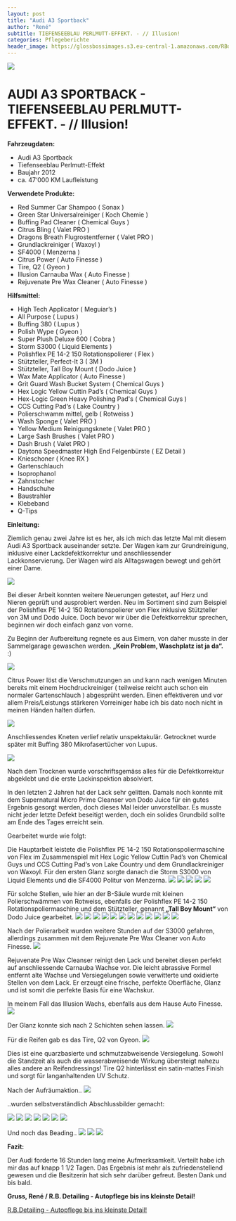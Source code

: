 ```yaml
---
layout: post
title: "Audi A3 Sportback"
author: "René"
subtitle: TIEFENSEEBLAU PERLMUTT-EFFEKT. - // Illusion!
categories: Pflegeberichte
header_image: https://glossbossimages.s3.eu-central-1.amazonaws.com/RBdetailing/AudiA3SportbackIllusion/DSC_9692.jpg
---
```

![](https://glossbossimages.s3.eu-central-1.amazonaws.com/RBdetailing/AudiA3SportbackIllusion/Header.jpg)

# AUDI A3 SPORTBACK - TIEFENSEEBLAU PERLMUTT-EFFEKT. - // Illusion!

**Fahrzeugdaten:**

- Audi A3 Sportback
- Tiefenseeblau Perlmutt-Effekt
- Baujahr 2012
- ca. 47‘000 KM Laufleistung


**Verwendete Produkte:**

- Red Summer Car Shampoo ( Sonax )
- Green Star Universalreiniger ( Koch Chemie )
- Buffing Pad Cleaner ( Chemical Guys )
- Citrus Bling ( Valet PRO )
- Dragons Breath Flugrostentferner ( Valet PRO )
- Grundlackreiniger ( Waxoyl )
- SF4000 ( Menzerna ) 
- Citrus Power ( Auto Finesse )
- Tire, Q2 ( Gyeon )
- Illusion Carnauba Wax ( Auto Finesse )
- Rejuvenate Pre Wax Cleaner ( Auto Finesse )


**Hilfsmittel:**

- High Tech Applicator ( Meguiar’s )
- All Purpose ( Lupus )
- Buffing 380 ( Lupus )
- Polish Wype ( Gyeon )
- Super Plush Deluxe 600 ( Cobra )
- Storm S3000 ( Liquid Elements )
- Polishflex PE 14-2 150 Rotationspolierer ( Flex )
- Stützteller, Perfect-It 3 ( 3M )
- Stützteller, Tall Boy Mount ( Dodo Juice )
- Wax Mate Applicator ( Auto Finesse )
- Grit Guard Wash Bucket System ( Chemical Guys )
- Hex Logic Yellow Cuttin Pad’s ( Chemical Guys )
- Hex-Logic Green Heavy Polishing Pad's ( Chemical Guys )
- CCS Cutting Pad‘s ( Lake Country )
- Polierschwamm mittel, gelb ( Rotweiss )
- Wash Sponge ( Valet PRO )
- Yellow Medium Reinigungsknete ( Valet PRO )
- Large Sash Brushes ( Valet PRO )
- Dash Brush ( Valet PRO )
- Daytona Speedmaster High End Felgenbürste ( EZ Detail )
- Knieschoner ( Knee RX )
- Gartenschlauch
- Isoprophanol
- Zahnstocher
- Handschuhe
- Baustrahler
- Klebeband
- Q-Tips


**Einleitung:**

Ziemlich genau zwei Jahre ist es her, als ich mich das letzte Mal mit diesem Audi A3 Sportback  auseinander setzte. Der Wagen kam zur Grundreinigung, inklusive einer Lackdefektkorrektur und anschliessender Lackkonservierung. Der Wagen wird als Alltagswagen bewegt und gehört einer Dame.

![](https://glossbossimages.s3.eu-central-1.amazonaws.com/RBdetailing/AudiA3SportbackIllusion/Unbenannt-1.jpg)

Bei dieser Arbeit konnten weitere Neuerungen getestet, auf Herz und Nieren geprüft und ausprobiert werden. Neu im Sortiment sind zum Beispiel der Polishflex PE 14-2 150 Rotationspolierer von Flex inklusive Stützteller von 3M und Dodo Juice. Doch bevor wir über die Defektkorrektur sprechen, beginnen wir doch einfach ganz von vorne.

Zu Beginn der Aufbereitung regnete es aus Eimern, von daher musste in der Sammelgarage gewaschen werden. **„Kein Problem, Waschplatz ist ja da“.** :)

![](https://glossbossimages.s3.eu-central-1.amazonaws.com/RBdetailing/AudiA3SportbackIllusion/DSC_9497.jpg)

Citrus Power löst die Verschmutzungen an und kann nach wenigen Minuten bereits mit einem Hochdruckreiniger ( teilweise reicht auch schon ein normaler Gartenschlauch ) abgesprüht werden.
Einen effektiveren und vor allem Preis/Leistungs stärkeren Vorreiniger habe ich bis dato noch nicht in meinen Händen halten dürfen.

![](https://glossbossimages.s3.eu-central-1.amazonaws.com/RBdetailing/AudiA3SportbackIllusion/DSC_9500.jpg)

Anschliessendes Kneten verlief relativ unspektakulär. Getrocknet wurde später mit Buffing 380 Mikrofasertücher von Lupus.

![](https://glossbossimages.s3.eu-central-1.amazonaws.com/RBdetailing/AudiA3SportbackIllusion/DSC_9509.jpg)

Nach dem Trocknen wurde vorschriftsgemäss alles für die Defektkorrektur abgeklebt und die erste Lackinspektion absolviert. 

In den letzten 2 Jahren hat der Lack sehr gelitten. Damals noch konnte mit dem Supernatural Micro Prime Cleanser von Dodo Juice für ein gutes Ergebnis gesorgt werden, doch dieses Mal leider unvorstellbar. Es musste nicht jeder letzte Defekt beseitigt werden, doch ein solides Grundbild sollte am Ende des Tages erreicht sein.

Gearbeitet wurde wie folgt:

Die Hauptarbeit leistete die Polishflex PE 14-2 150 Rotationspoliermaschine von Flex im Zusammenspiel mit Hex Logic Yellow Cuttin Pad’s von Chemical Guys und CCS Cutting Pad‘s von Lake Country und dem Grundlackreiniger von Waxoyl. Für den ersten Glanz sorgte danach die Storm S3000 von Liquid Elements und die SF4000 Politur von Menzerna.
![](https://glossbossimages.s3.eu-central-1.amazonaws.com/RBdetailing/AudiA3SportbackIllusion/DSC_9520.jpg)
![](https://glossbossimages.s3.eu-central-1.amazonaws.com/RBdetailing/AudiA3SportbackIllusion/DSC_9550.jpg)
![](https://glossbossimages.s3.eu-central-1.amazonaws.com/RBdetailing/AudiA3SportbackIllusion/DSC_9556.jpg)
![](https://glossbossimages.s3.eu-central-1.amazonaws.com/RBdetailing/AudiA3SportbackIllusion/DSC_9557.jpg)
![](https://glossbossimages.s3.eu-central-1.amazonaws.com/RBdetailing/AudiA3SportbackIllusion/DSC_9569.jpg)

Für solche Stellen, wie hier an der B-Säule wurde mit kleinen Polierschwämmen von Rotweiss, ebenfalls der Polishflex PE 14-2 150 Rotationspoliermaschine und dem Stützteller, genannt **„Tall Boy Mount“** von Dodo Juice gearbeitet.
![](https://glossbossimages.s3.eu-central-1.amazonaws.com/RBdetailing/AudiA3SportbackIllusion/DSC_9589.jpg)
![](https://glossbossimages.s3.eu-central-1.amazonaws.com/RBdetailing/AudiA3SportbackIllusion/DSC_9605.jpg)
![](https://glossbossimages.s3.eu-central-1.amazonaws.com/RBdetailing/AudiA3SportbackIllusion/DSC_9609.jpg)
![](https://glossbossimages.s3.eu-central-1.amazonaws.com/RBdetailing/AudiA3SportbackIllusion/DSC_9623.jpg)
![](https://glossbossimages.s3.eu-central-1.amazonaws.com/RBdetailing/AudiA3SportbackIllusion/DSC_9627.jpg)
![](https://glossbossimages.s3.eu-central-1.amazonaws.com/RBdetailing/AudiA3SportbackIllusion/DSC_9628.jpg)
![](https://glossbossimages.s3.eu-central-1.amazonaws.com/RBdetailing/AudiA3SportbackIllusion/DSC_9638.jpg)
![](https://glossbossimages.s3.eu-central-1.amazonaws.com/RBdetailing/AudiA3SportbackIllusion/DSC_9643.jpg)
![](https://glossbossimages.s3.eu-central-1.amazonaws.com/RBdetailing/AudiA3SportbackIllusion/DSC_9647.jpg)
![](https://glossbossimages.s3.eu-central-1.amazonaws.com/RBdetailing/AudiA3SportbackIllusion/DSC_9650.jpg)
![](https://glossbossimages.s3.eu-central-1.amazonaws.com/RBdetailing/AudiA3SportbackIllusion/DSC_9653.jpg)
![](https://glossbossimages.s3.eu-central-1.amazonaws.com/RBdetailing/AudiA3SportbackIllusion/DSC_9654.jpg)

Nach der Polierarbeit wurden weitere Stunden auf der S3000 gefahren, allerdings zusammen mit dem Rejuvenate Pre Wax Cleaner von Auto Finesse.
![](https://glossbossimages.s3.eu-central-1.amazonaws.com/RBdetailing/AudiA3SportbackIllusion/DSC_9668.jpg)

Rejuvenate Pre Wax Cleanser reinigt den Lack und bereitet diesen perfekt auf anschliessende Carnauba Wachse vor. Die leicht abrassive Formel entfernt alte Wachse und Versiegelungen sowie verwitterte und oxidierte Stellen von dem Lack. Er erzeugt eine frische, perfekte Oberfläche, Glanz und ist somit die perfekte Basis für eine Wachskur.

In meinem Fall das Illusion Wachs, ebenfalls aus dem Hause Auto Finesse.
![](https://glossbossimages.s3.eu-central-1.amazonaws.com/RBdetailing/AudiA3SportbackIllusion/DSC_9670.jpg)

Der Glanz konnte sich nach 2 Schichten sehen lassen.
![](https://glossbossimages.s3.eu-central-1.amazonaws.com/RBdetailing/AudiA3SportbackIllusion/DSC_9680.jpg)

Für die Reifen gab es das Tire, Q2 von Gyeon.
![](https://glossbossimages.s3.eu-central-1.amazonaws.com/RBdetailing/AudiA3SportbackIllusion/DSC_9674.jpg)

Dies ist eine quarzbasierte und schmutzabweisende Versiegelung. Sowohl die Standzeit als auch die wasserabweisende Wirkung übersteigt nahezu alles andere an Reifendressings! Tire Q2 hinterlässt ein satin-mattes Finish und sorgt für langanhaltenden UV Schutz.

Nach der Aufräumaktion..
![](https://glossbossimages.s3.eu-central-1.amazonaws.com/RBdetailing/AudiA3SportbackIllusion/DSC_9688.jpg)

..wurden selbstverständlich Abschlussbilder gemacht:

![](https://glossbossimages.s3.eu-central-1.amazonaws.com/RBdetailing/AudiA3SportbackIllusion/DSC_9692.jpg)
![](https://glossbossimages.s3.eu-central-1.amazonaws.com/RBdetailing/AudiA3SportbackIllusion/DSC_9694.jpg)
![](https://glossbossimages.s3.eu-central-1.amazonaws.com/RBdetailing/AudiA3SportbackIllusion/DSC_9693.jpg)
![](https://glossbossimages.s3.eu-central-1.amazonaws.com/RBdetailing/AudiA3SportbackIllusion/DSC_9695.jpg)
![](https://glossbossimages.s3.eu-central-1.amazonaws.com/RBdetailing/AudiA3SportbackIllusion/DSC_9698.jpg)
![](https://glossbossimages.s3.eu-central-1.amazonaws.com/RBdetailing/AudiA3SportbackIllusion/DSC_9702.jpg)
![](https://glossbossimages.s3.eu-central-1.amazonaws.com/RBdetailing/AudiA3SportbackIllusion/DSC_9703.jpg)

Und noch das Beading..
![](https://glossbossimages.s3.eu-central-1.amazonaws.com/RBdetailing/AudiA3SportbackIllusion/DSC_9706.jpg)
![](https://glossbossimages.s3.eu-central-1.amazonaws.com/RBdetailing/AudiA3SportbackIllusion/DSC_9707.jpg)
![](https://glossbossimages.s3.eu-central-1.amazonaws.com/RBdetailing/AudiA3SportbackIllusion/DSC_9709.jpg)



**Fazit:**

Der Audi forderte 16 Stunden lang meine Aufmerksamkeit. Verteilt habe ich mir das auf knapp 1 1/2 Tagen. Das Ergebnis ist mehr als zufriedenstellend gewesen und die Besitzerin hat sich sehr darüber gefreut. 
Besten Dank und bis bald.

**Gruss, René / R.B. Detailing - Autopflege bis ins kleinste Detail!**

[R.B.Detailing - Autopflege bis ins kleinste Detail!](https://www.facebook.com/Detailing.R.B)
